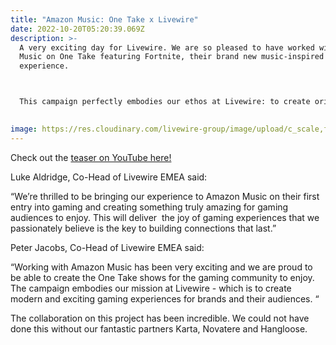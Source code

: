 ```yaml
---
title: "Amazon Music: One Take x Livewire"
date: 2022-10-20T05:20:39.069Z
description: >-
  A very exciting day for Livewire. We are so pleased to have worked with Amazon
  Music on One Take featuring Fortnite, their brand new music-inspired gaming
  experience.  



  This campaign perfectly embodies our ethos at Livewire: to create original, memorable brand experiences that provide value to the gaming audience and deliver brand outcomes.  

   
image: https://res.cloudinary.com/livewire-group/image/upload/c_scale,f_auto,q_auto,w_580/v1666244128/AMU-Static_lku9qr.png
---
```

Check out the [teaser on YouTube here!](https://www.youtube.com/watch?v=2ABiU_D24pQ)

Luke Aldridge, Co-Head of Livewire EMEA said: 

“We’re thrilled to be bringing our experience to Amazon Music on their first entry into gaming and creating something truly amazing for gaming audiences to enjoy. This will deliver  the joy of gaming experiences that we passionately believe is the key to building connections that last.”  

Peter Jacobs, Co-Head of Livewire EMEA said: 

“Working with Amazon Music has been very exciting and we are proud to be able to create the One Take shows for the gaming community to enjoy. The campaign embodies our mission at Livewire - which is to create modern and exciting gaming experiences for brands and their audiences. “ 

The collaboration on this project has been incredible. We could not have done this without our fantastic partners Karta, Novatere and Hangloose.